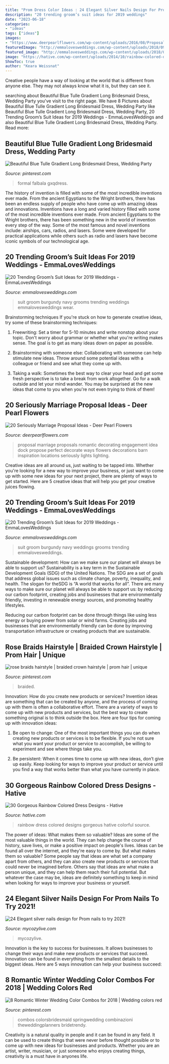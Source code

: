 ```yaml
---
title: "Prom Dress Color Ideas : 24 Elegant Silver Nails Design For Prom Nails To Try 2021!"
description: "20 trending groom’s suit ideas for 2019 weddings"
date: "2023-06-18"
categories:
- "ideas"
tags: ["ideas"]
images:
- "https://www.deerpearlflowers.com/wp-content/uploads/2016/08/Proposal-Locations-Ideas-12.jpg"
featuredImage: "http://emmalovesweddings.com/wp-content/uploads/2018/09/unique-groom-wedding-suit-with-navy-and-burgundy.jpg"
featured_image: "http://emmalovesweddings.com/wp-content/uploads/2018/09/navy-blue-and-burgundy-groom-wedding-suit-ideas.jpg"
image: "https://hative.com/wp-content/uploads/2014/10/rainbow-colored-dress/1-rainbow-colored-dress-designs.jpg"
ShowToc: true
author: "Keara Weissnat"
---
```



Creative people have a way of looking at the world that is different from anyone else. They may not always know what it is, but they can see it.

	

		
searching about Beautiful Blue Tulle Gradient Long Bridesmaid Dress, Wedding Party you've visit to the right page. We have 8 Pictures about Beautiful Blue Tulle Gradient Long Bridesmaid Dress, Wedding Party like Beautiful Blue Tulle Gradient Long Bridesmaid Dress, Wedding Party, 20 Trending Groom’s Suit Ideas for 2019 Weddings - EmmaLovesWeddings and also Beautiful Blue Tulle Gradient Long Bridesmaid Dress, Wedding Party. Read more:
		
    
## Beautiful Blue Tulle Gradient Long Bridesmaid Dress, Wedding Party

<img loading=lazy src="https://i.pinimg.com/736x/00/41/2c/00412c3c6a54c1231f52751fcd428029.jpg" onerror="this.onerror=null;this.src='https://tse3.mm.bing.net/th?id=OIP.12O3VYSfw82ugsJTN04V7wHaKB&amp;pid=15.1';" alt="Beautiful Blue Tulle Gradient Long Bridesmaid Dress, Wedding Party">

_Source: pinterest.com_

>formal falbala gxqdress. 

	

The history of invention is filled with some of the most incredible inventions ever made. From the ancient Egyptians to the Wright brothers, there has been an endless supply of people who have come up with amazing ideas and innovations.
Inventions have a long and varied history filled with some of the most incredible inventions ever made. From ancient Egyptians to the Wright brothers, there has been something new in the world of invention every step of the way. Some of the most famous and novel inventions include: airships, cars, radios, and lasers. Some were developed for practical applications while others such as radio and lasers have become iconic symbols of our technological age.

    
## 20 Trending Groom’s Suit Ideas For 2019 Weddings - EmmaLovesWeddings

<img loading=lazy src="http://emmalovesweddings.com/wp-content/uploads/2018/09/unique-groom-wedding-suit-with-navy-and-burgundy.jpg" onerror="this.onerror=null;this.src='https://tse4.mm.bing.net/th?id=OIP.fMcJigd-CUn-wt9zgNpxNAHaLF&amp;pid=15.1';" alt="20 Trending Groom’s Suit Ideas for 2019 Weddings - EmmaLovesWeddings">

_Source: emmalovesweddings.com_

>suit groom burgundy navy grooms trending weddings emmalovesweddings wear. 

	

Brainstorming techniques
If you're stuck on how to generate creative ideas, try some of these brainstorming techniques:
1. Freewriting: Set a timer for 5-10 minutes and write nonstop about your topic. Don't worry about grammar or whether what you're writing makes sense. The goal is to get as many ideas down on paper as possible.

2. Brainstorming with someone else: Collaborating with someone can help stimulate new ideas. Throw around some potential ideas with a colleague or friend and see what they come up with.

3. Taking a walk: Sometimes the best way to clear your head and get some fresh perspective is to take a break from work altogether. Go for a walk outside and let your mind wander. You may be surprised at the new ideas that come to you when you're not even trying to think of them!

    
## 20 Seriously Marriage Proposal Ideas - Deer Pearl Flowers

<img loading=lazy src="https://www.deerpearlflowers.com/wp-content/uploads/2016/08/Proposal-Locations-Ideas-12.jpg" onerror="this.onerror=null;this.src='https://tse4.mm.bing.net/th?id=OIP.uS1b9753YqxGTzw_O91x6wHaLH&amp;pid=15.1';" alt="20 Seriously Marriage Proposal Ideas - Deer Pearl Flowers">

_Source: deerpearlflowers.com_

>proposal marriage proposals romantic decorating engagement idea dock propose perfect decorate ways flowers decorations barn inspiration locations seriously lights lighting. 

	

Creative ideas are all around us, just waiting to be tapped into. Whether you're looking for a new way to improve your business, or just want to come up with some new ideas for your next project, there are plenty of ways to get started. Here are 5 creative ideas that will help you get your creative juices flowing.

    
## 20 Trending Groom’s Suit Ideas For 2019 Weddings - EmmaLovesWeddings

<img loading=lazy src="http://emmalovesweddings.com/wp-content/uploads/2018/09/navy-blue-and-burgundy-groom-wedding-suit-ideas.jpg" onerror="this.onerror=null;this.src='https://tse3.mm.bing.net/th?id=OIP.5CIJ_xLi5B39_EmI1jrilgHaLH&amp;pid=15.1';" alt="20 Trending Groom’s Suit Ideas for 2019 Weddings - EmmaLovesWeddings">

_Source: emmalovesweddings.com_

>suit groom burgundy navy weddings grooms trending emmalovesweddings. 

	

Sustainable development: How can we make sure our planet will always be able to support us?
Sustainability is a key term in the Sustainable Development Goals (SDG) of the United Nations. The SDG are a set of goals that address global issues such as climate change, poverty, inequality, and health. The slogan for theSDG is “A world that works for all”.
There are many ways to make sure our planet will always be able to support us: by reducing our carbon footprint, creating jobs and businesses that are environmentally friendly, investing in renewable energy sources, and promoting healthy lifestyles.

Reducing our carbon footprint can be done through things like using less energy or buying power from solar or wind farms. Creating jobs and businesses that are environmentally friendly can be done by improving transportation infrastructure or creating products that are sustainable.

    
## Rose Braids Hairstyle | Braided Crown Hairstyle | Prom Hair | Unique

<img loading=lazy src="https://i.pinimg.com/736x/be/c5/78/bec57866626575c6ad4a1025870978bd.jpg" onerror="this.onerror=null;this.src='https://tse1.mm.bing.net/th?id=OIP.2AaQD5aZFNUHrN3lZc9NUAHaJ3&amp;pid=15.1';" alt="rose braids hairstyle | braided crown hairstyle | prom hair | unique">

_Source: pinterest.com_

>braided. 

	

Innovation: How do you create new products or services?
Invention ideas are something that can be created by anyone, and the process of coming up with them is often a collaborative effort. There are a variety of ways to come up with new products and services, but the best way to create something original is to think outside the box. Here are four tips for coming up with innovation ideas:
1. Be open to change: One of the most important things you can do when creating new products or services is to be flexible. If you’re not sure what you want your product or service to accomplish, be willing to experiment and see where things take you.

2. Be persistent: When it comes time to come up with new ideas, don’t give up easily. Keep looking for ways to improve your product or service until you find a way that works better than what you have currently in place.

    
## 30 Gorgeous Rainbow Colored Dress Designs - Hative

<img loading=lazy src="https://hative.com/wp-content/uploads/2014/10/rainbow-colored-dress/1-rainbow-colored-dress-designs.jpg" onerror="this.onerror=null;this.src='https://tse3.mm.bing.net/th?id=OIP.S0NLFWNpE2DnrikHKSF6lQHaLG&amp;pid=15.1';" alt="30 Gorgeous Rainbow Colored Dress Designs - Hative">

_Source: hative.com_

>rainbow dress colored designs gorgeous hative colorful source. 

	

The power of ideas: What makes them so valuable?
Ideas are some of the most valuable things in the world. They can help change the course of history, save lives, or make a positive impact on people's lives. Ideas can be found all over the internet, and they're easy to come by. But what makes them so valuable? Some people say that ideas are what set a company apart from others, and they can also create new products or services that could never be imagined before. Others say that ideas are what make a person unique, and they can help them reach their full potential. But whatever the case may be, ideas are definitely something to keep in mind when looking for ways to improve your business or yourself.

    
## 24 Elegant Silver Nails Design For Prom Nails To Try 2021!

<img loading=lazy src="https://mycozylive.com/wp-content/uploads/2021/04/3-15-768x1152.jpg" onerror="this.onerror=null;this.src='https://tse2.mm.bing.net/th?id=OIP.2pX9_Y6ZNsSKyagkosgeBQHaLH&amp;pid=15.1';" alt="24 Elegant silver nails design for Prom nails to try 2021!">

_Source: mycozylive.com_

>mycozylive. 

	

Innovation is the key to success for businesses. It allows businesses to change their ways and make new products or services that succeed. Innovation can be found in everything from the smallest details to the biggest ideas. Here are 5 ways innovation can help your business succeed: 

    
## 8 Romantic Winter Wedding Color Combos For 2018 | Wedding Colors Red

<img loading=lazy src="https://i.pinimg.com/736x/c7/a8/65/c7a86529d8633c3ac7fb056769332a4c.jpg" onerror="this.onerror=null;this.src='https://tse4.mm.bing.net/th?id=OIP.PqEkD5tISY1ZOEeBIcCjvQHaO0&amp;pid=15.1';" alt="8 Romantic Winter Wedding Color Combos for 2018 | Wedding colors red">

_Source: pinterest.com_

>combos colorsbridesmaid springwedding combinazioni theweddingplanners bridetrendy. 

	

Creativity is a natural quality in people and it can be found in any field. It can be used to create things that were never before thought possible or to come up with new ideas for businesses and products. Whether you are an artist, writer, musician, or just someone who enjoys creating things, creativity is a must have in anyones life.

